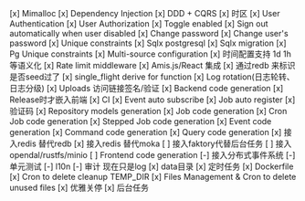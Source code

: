 [x] Mimalloc
[x] Dependency Injection
[x] DDD + CQRS
[x] 时区
[x] User Authentication
[x] User Authorization
[x] Toggle enabled
[x] Sign out automatically when user disabled
[x] Change password
[x] Change user's password
[x] Unique constraints
[x] Sqlx postgresql
[x] Sqlx migration
[x] Pg Unique constraints
[x] Multi-source configuration
[x] 时间配置支持 1d 1h 等语义化
[x] Rate limit middleware
[x] Amis.js/React 集成
[x] 通过redb 来标识是否seed过了
[x] single_flight derive for function
[x] Log rotation(日志轮转、日志分级)
[x] Uploads 访问链接签名/验证
[x] Backend code generation
[x] Release时才嵌入前端
[x] CI
[x] Event auto subscribe
[x] Job auto register
[x] 验证码
[x] Repository models generation
[x] Job code generation
[x] Cron Job code generation
[x] Stepped Job code generation
[x] Event code generation
[x] Command code generation
[x] Query code generation
[x] 接入redis 替代redb
[x] 接入redis 替代moka
[ ] 接入faktory代替后台任务
[ ] 接入opendal/rustfs/minio
[ ] Frontend code generation
[-] 接入分布式事件系统
[-] 单元测试
[-] l10n
[-] 审计 现在只是log
[x] data目录
[x] 定时任务
[x] Dockerfile
[x] Cron to delete cleanup TEMP_DIR
[x] Files Management & Cron to delete unused files
[x] 优雅关停
[x] 后台任务
